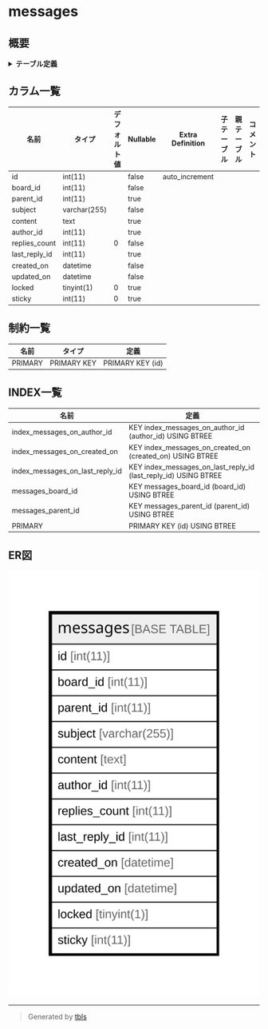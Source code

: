 # messages

## 概要

<details>
<summary><strong>テーブル定義</strong></summary>

```sql
CREATE TABLE `messages` (
  `id` int(11) NOT NULL AUTO_INCREMENT,
  `board_id` int(11) NOT NULL,
  `parent_id` int(11) DEFAULT NULL,
  `subject` varchar(255) NOT NULL DEFAULT '',
  `content` text,
  `author_id` int(11) DEFAULT NULL,
  `replies_count` int(11) NOT NULL DEFAULT '0',
  `last_reply_id` int(11) DEFAULT NULL,
  `created_on` datetime NOT NULL,
  `updated_on` datetime NOT NULL,
  `locked` tinyint(1) DEFAULT '0',
  `sticky` int(11) DEFAULT '0',
  PRIMARY KEY (`id`),
  KEY `messages_board_id` (`board_id`),
  KEY `messages_parent_id` (`parent_id`),
  KEY `index_messages_on_last_reply_id` (`last_reply_id`),
  KEY `index_messages_on_author_id` (`author_id`),
  KEY `index_messages_on_created_on` (`created_on`)
) ENGINE=InnoDB DEFAULT CHARSET=utf8
```

</details>

## カラム一覧

| 名前            | タイプ          | デフォルト値       | Nullable | Extra Definition | 子テーブル      | 親テーブル      | コメント     |
| ------------- | ------------ | ------------ | -------- | ---------------- | ---------- | ---------- | -------- |
| id            | int(11)      |              | false    | auto_increment   |            |            |          |
| board_id      | int(11)      |              | false    |                  |            |            |          |
| parent_id     | int(11)      |              | true     |                  |            |            |          |
| subject       | varchar(255) |              | false    |                  |            |            |          |
| content       | text         |              | true     |                  |            |            |          |
| author_id     | int(11)      |              | true     |                  |            |            |          |
| replies_count | int(11)      | 0            | false    |                  |            |            |          |
| last_reply_id | int(11)      |              | true     |                  |            |            |          |
| created_on    | datetime     |              | false    |                  |            |            |          |
| updated_on    | datetime     |              | false    |                  |            |            |          |
| locked        | tinyint(1)   | 0            | true     |                  |            |            |          |
| sticky        | int(11)      | 0            | true     |                  |            |            |          |

## 制約一覧

| 名前      | タイプ         | 定義               |
| ------- | ----------- | ---------------- |
| PRIMARY | PRIMARY KEY | PRIMARY KEY (id) |

## INDEX一覧

| 名前                              | 定義                                                              |
| ------------------------------- | --------------------------------------------------------------- |
| index_messages_on_author_id     | KEY index_messages_on_author_id (author_id) USING BTREE         |
| index_messages_on_created_on    | KEY index_messages_on_created_on (created_on) USING BTREE       |
| index_messages_on_last_reply_id | KEY index_messages_on_last_reply_id (last_reply_id) USING BTREE |
| messages_board_id               | KEY messages_board_id (board_id) USING BTREE                    |
| messages_parent_id              | KEY messages_parent_id (parent_id) USING BTREE                  |
| PRIMARY                         | PRIMARY KEY (id) USING BTREE                                    |

## ER図

![er](messages.svg)

---

> Generated by [tbls](https://github.com/k1LoW/tbls)
